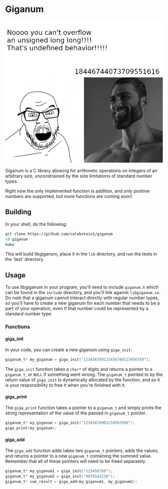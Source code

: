 # Giganum

![Image](image.jpg)

Giganum is a C library allowing for arithmetic operations on integers of an arbitrary size, unconstrained by the size limitations of standard number types.

Right now the only implemented function is addition, and only positive numbers are supported, but more functions are coming soon!

## Building

In your shell, do the following:

```Bash
git clone https://github.com/calebstein1/giganum
cd giganum
make
```

This will build libgiganum, place it in the `lib` directory, and run the tests in the 'test' directory.

## Usage

To use libgiganum in your program, you'll need to include `giganum.h` which can be found in the `include` directory, and you'll link against `libgiganum.so`.
Do note that a giganum cannot interact directly with regular number types, so you'll have to create a new giganum for each number that needs to be a part of your operation, even if that number could be represented by a standard number type.

### Functions

#### giga_init

In your code, you can create a new giganum using `giga_init`:

```C
giganum_t* my_giganum = giga_init("123456789123456789123456789");
```

The `giga_init` function takes a `char*` of digits and returns a pointer to a `giganum_t`, or `NULL` if something went wrong.
The `giganum_t` pointed to by the return value of `giga_init` is dynamically allocated by the function, and so it is your responsibility to free it when you're finished with it.

#### giga_print

The `giga_print` function takes a pointer to a `giganum_t` and simply prints the string representation of the value of the passed in `giganum_t` pointer.

```C
giganum_t* my_giganum = giga_init("12345678901234567890");
giga_print(my_giganum);
```

#### giga_add

The `giga_add` function adds takes two `giganum_t` pointers, adds the values, and returns a pointer to a new `giganum_t` containing the summed value.
Remember that all of these pointers will need to be freed separately.

```C
giganum_t* my_giganum1 = giga_init("123456789");
giganum_t* my_giganum2 = giga_init("9876543210");
giganum_t* sum_result = giga_add(my_giganum1, my_giganum2);
```
